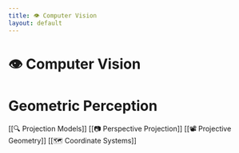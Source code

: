 ```yaml
---
title: 👁️ Computer Vision
layout: default
---
```


# 👁️ Computer Vision

# Geometric Perception
[[🔍 Projection Models]]
[[📷 Perspective Projection]]
[[📽️ Projective Geometry]]
[[🗺️ Coordinate Systems]]